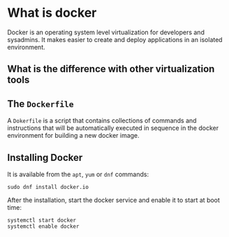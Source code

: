 # What is docker

Docker is an operating system level virtualization for developers and sysadmins.
It makes easier to create and deploy applications in an isolated environment.

## What is the difference with other virtualization tools



## The `Dockerfile`

A `Dokerfile` is a script that contains collections of commands and instructions
that will be automatically executed in sequence in the docker environment for
building a new docker image.


## Installing Docker

It is available from the `apt`, `yum` or `dnf` commands:

```
sudo dnf install docker.io
```

After the installation, start the docker service and enable it to start at boot
time:

```
systemctl start docker
systemctl enable docker
```
